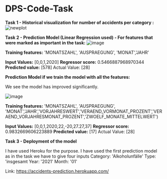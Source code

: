 # DPS-Code-Task

**Task 1 - Historical visualization for number of accidents per category :**
![newplot](https://user-images.githubusercontent.com/91886253/173261490-1be550a3-6e77-494f-8b7a-96ca58f8384e.png)

**Task 2 - Prediction Model (Linear Regression used) - For features that were marked as important in the task:**
![image](https://user-images.githubusercontent.com/91886253/173412930-1870319f-88d8-4b0b-8b59-a422185de4cf.png)

**Training features:**
'MONATSZAHL', 'AUSPRAEGUNG', 'MONAT','JAHR'

**Input Values:** [0,0,1,2020]
**Regressor score:**  0.5466887968970344
**Predicted value:**  [578] Actual Value: [28]

**Prediction Model if we train the model with all the features:**

We see the model has improved significantly.

![image](https://user-images.githubusercontent.com/91886253/173413130-df312293-0ed0-406a-bb89-e1a94b16c934.png)

**Training features:**
'MONATSZAHL', 'AUSPRAEGUNG', 'MONAT','JAHR','VORJAHRESWERT','VERAEND_VORMONAT_PROZENT','VERAEND_VORJAHRESMONAT_PROZENT','ZWOELF_MONATE_MITTELWERT')

**Input Values:** [0,0,1,2020,22,-20,27.27,37]
**Regressor score:**  0.9832669606223889
**Predicted value:**  [17] Actual Value: [28]

**Task 3 - Deployment of the model**

I have used Heroku for the purpose. I have used the first prediction model as in the task we have to give four inputs
Category: 'Alkoholunfälle'
Type: 'insgesamt
Year: '2021'
Month: '01'

Link: https://accidents-prediction.herokuapp.com/
